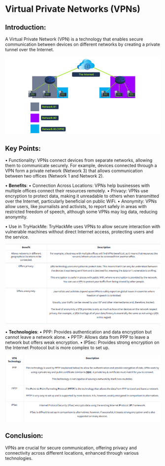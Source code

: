 # Virtual Private Networks (VPNs) 

## Introduction: 
A Virtual Private Network (VPN) is a technology that enables secure communication between devices on different networks by creating a private tunnel over the Internet. 

![From tryhackme](image-2.png)

## Key Points: 

• Functionality: VPNs connect devices from separate networks, allowing them to communicate securely. For example, devices connected through a VPN form a private network (Network 3) that allows communication between two offices (Network 1 and Network 2). 

• __Benefits__: 
• Connection Across Locations: VPNs help businesses with multiple offices connect their resources remotely. 
• Privacy: VPNs use encryption to protect data, making it unreadable to others when transmitted over the Internet, particularly beneficial on public WiFi. 
• Anonymity: VPNs allow users, like journalists and activists, to report safely in areas with restricted freedom of speech, although some VPNs may log data, reducing anonymity. 

• Use in TryHackMe: TryHackMe uses VPNs to allow secure interaction with vulnerable machines without direct Internet access, protecting users and the service. 

![From Tryhackme](image-3.png)

• __Technologies__: 
• PPP: Provides authentication and data encryption but cannot leave a network alone. 
• PPTP: Allows data from PPP to leave a network but offers weak encryption. 
• IPSec: Provides strong encryption on the Internet Protocol but is more complex to set up. 

![From tryhackme](image-4.png)

## Conclusion: 
VPNs are crucial for secure communication, offering privacy and connectivity across different locations, enhanced through various technologies.